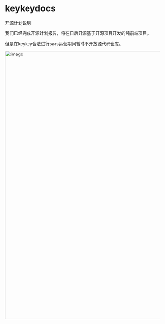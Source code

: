 # keykeydocs
开源计划说明

我们已经完成开源计划报告，将在日后开源基于开源项目开发的纯前端项目。

但是在keykey合法进行saas运营期间暂时不开放源代码仓库。

<img width="846" height="874" alt="image" src="https://github.com/user-attachments/assets/c9aee834-bac9-4803-a9f8-a99dc10c55ed" />

